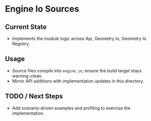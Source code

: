 # Engine Io Sources

## Current State

- Implements the module logic across Api, Geometry Io, Geometry Io Registry.

## Usage

- Source files compile into `engine_io`; ensure the build target stays warning-clean.
- Mirror API additions with implementation updates in this directory.

## TODO / Next Steps

- Add scenario-driven examples and profiling to exercise the implementation.
